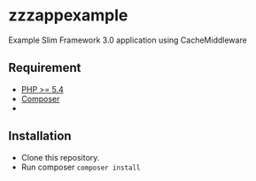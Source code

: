 # zzzappexample
Example Slim Framework 3.0 application using CacheMiddleware

## Requirement
- [PHP >= 5.4](https://php.net)
- [Composer](https://getcomposer.org)
-
## Installation

- Clone this repository.
- Run composer `composer install`
